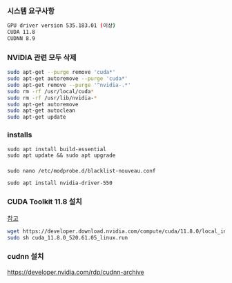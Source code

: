 ### 시스템 요구사항

```bash
GPU driver version 535.183.01 (이상)
CUDA 11.8
CUDNN 8.9
```

### NVIDIA 관련 모두 삭제

```bash
sudo apt-get --purge remove 'cuda*'
sudo apt-get autoremove --purge 'cuda*'
sudo apt-get remove --purge '^nvidia-.*'
sudo rm -rf /usr/local/cuda*
sudo rm -rf /usr/lib/nvidia-*
sudo apt-get autoremove
sudo apt-get autoclean
sudo apt-get update

```
### installs

```
sudo apt install build-essential
sudo apt update && sudo apt upgrade
```

###
```
sudo nano /etc/modprobe.d/blacklist-nouveau.conf
```

```
sudo apt install nvidia-driver-550
```

### CUDA Toolkit 11.8 설치

[참고](https://developer.nvidia.com/cuda-11-8-0-download-archive?target_os=Linux&target_arch=x86_64&Distribution=Ubuntu&target_version=22.04&target_type=deb_local)

```bash
wget https://developer.download.nvidia.com/compute/cuda/11.8.0/local_installers/cuda_11.8.0_520.61.05_linux.run
sudo sh cuda_11.8.0_520.61.05_linux.run
```

### cudnn 설치

https://developer.nvidia.com/rdp/cudnn-archive
```bash

```
